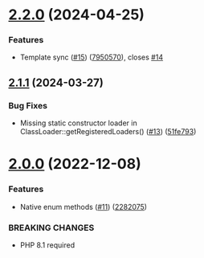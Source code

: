 # [2.2.0](https://github.com/tenantcloud/php-standard/compare/v2.1.1...v2.2.0) (2024-04-25)


### Features

* Template sync ([#15](https://github.com/tenantcloud/php-standard/issues/15)) ([7950570](https://github.com/tenantcloud/php-standard/commit/79505704c87a4aabc9d6533fb288dbcd6ccd14dd)), closes [#14](https://github.com/tenantcloud/php-standard/issues/14)

## [2.1.1](https://github.com/tenantcloud/php-standard/compare/v2.1.0...v2.1.1) (2024-03-27)


### Bug Fixes

* Missing static constructor loader in ClassLoader::getRegisteredLoaders() ([#13](https://github.com/tenantcloud/php-standard/issues/13)) ([51fe793](https://github.com/tenantcloud/php-standard/commit/51fe793cb4ee04badcce81b28dc600ba8e904af0))

# [2.0.0](https://github.com/tenantcloud/php-standard/compare/v1.5.0...v2.0.0) (2022-12-08)


### Features

* Native enum methods ([#11](https://github.com/tenantcloud/php-standard/issues/11)) ([2282075](https://github.com/tenantcloud/php-standard/commit/2282075f4ec1ffdc31c5511941949358f1fc17b8))


### BREAKING CHANGES

* PHP 8.1 required
